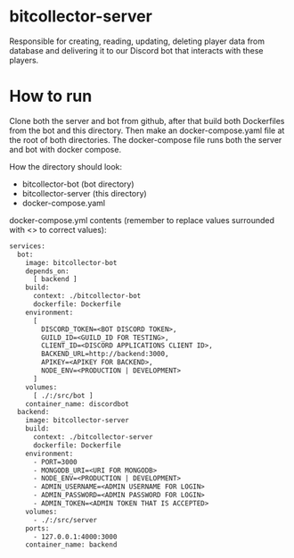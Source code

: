 # bitcollector-server

Responsible for creating, reading, updating, deleting player data from database and delivering it to our Discord bot that interacts with these players.

# How to run
Clone both the server and bot from github, after that build both Dockerfiles from the bot and this directory.
Then make an docker-compose.yaml file at the root of both directories.
The docker-compose file runs both the server and bot with docker compose.

How the directory should look:
* bitcollector-bot (bot directory)
* bitcollector-server (this directory)
* docker-compose.yaml

docker-compose.yml contents (remember to replace values surrounded with <> to correct values):
```Dockerfile
services:
  bot:
    image: bitcollector-bot
    depends_on:
      [ backend ]
    build:
      context: ./bitcollector-bot
      dockerfile: Dockerfile
    environment:
      [ 
        DISCORD_TOKEN=<BOT DISCORD TOKEN>,
        GUILD_ID=<GUILD_ID FOR TESTING>,
        CLIENT_ID=<DISCORD APPLICATIONS CLIENT ID>,
        BACKEND_URL=http://backend:3000,
        APIKEY=<APIKEY FOR BACKEND>,
        NODE_ENV=<PRODUCTION | DEVELOPMENT>
      ]
    volumes:
      [ ./:/src/bot ]
    container_name: discordbot
  backend:
    image: bitcollector-server
    build:
      context: ./bitcollector-server
      dockerfile: Dockerfile
    environment:
      - PORT=3000
      - MONGODB_URI=<URI FOR MONGODB>
      - NODE_ENV=<PRODUCTION | DEVELOPMENT>
      - ADMIN_USERNAME=<ADMIN USERNAME FOR LOGIN>
      - ADMIN_PASSWORD=<ADMIN PASSWORD FOR LOGIN>
      - ADMIN_TOKEN=<ADMIN TOKEN THAT IS ACCEPTED>
    volumes:
      - ./:/src/server
    ports: 
      - 127.0.0.1:4000:3000
    container_name: backend
```